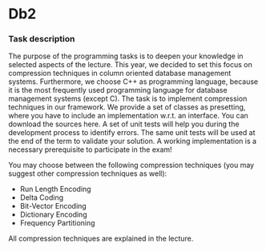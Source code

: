 # Db2

### Task description

The purpose of the programming tasks is to deepen your knowledge in selected aspects of the lecture. This year, we decided to set this focus on compression techniques in column oriented database management systems. Furthermore, we choose C++ as programming language, because it is the most frequently used programming language for database management systems (except C). The task is to implement compression techniques in our framework. We provide a set of classes as presetting, where you have to include an implementation w.r.t. an interface. You can download the sources here. A set of unit tests will help you during the development process to identify errors. The same unit tests will be used at the end of the term to validate your solution. A working implementation is a necessary prerequisite to participate in the exam!  

You may choose between the following compression techniques (you may suggest other compression techniques as well):  

* Run Length Encoding
* Delta Coding
* Bit-Vector Encoding
* Dictionary Encoding
* Frequency Partitioning  

All compression techniques are explained in the lecture. 
